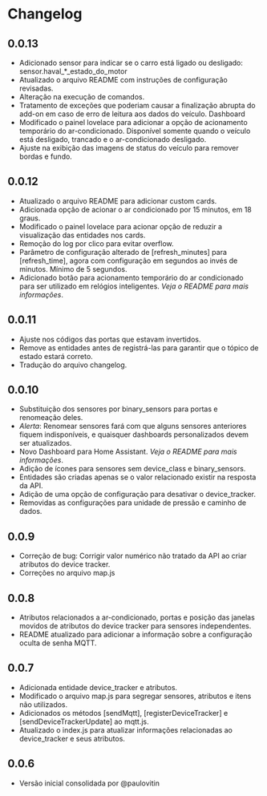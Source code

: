# Changelog

## 0.0.13
- Adicionado sensor para indicar se o carro está ligado ou desligado: sensor.haval_*_estado_do_motor
- Atualizado o arquivo README com instruções de configuração revisadas.
- Alteração na execução de comandos.
- Tratamento de exceções que poderiam causar a finalização abrupta do add-on em caso de erro de leitura aos dados do veículo.
Dashboard
- Modificado o painel lovelace para adicionar a opção de acionamento temporário do ar-condicionado. Disponível somente quando o veículo está desligado, trancado e o ar-condicionado desligado.
- Ajuste na exibição das imagens de status do veículo para remover bordas e fundo.

## 0.0.12
- Atualizado o arquivo README para adicionar custom cards.
- Adicionada opção de acionar o ar condicionado por 15 minutos, em 18 graus.
- Modificado o painel lovelace para acionar opção de reduzir a visualização das entidades nos cards.
- Remoção do log por clico para evitar overflow.
- Parâmetro de configuração alterado de [refresh_minutes] para [refresh_time], agora com configuração em segundos ao invés de minutos. Mínimo de 5 segundos.
- Adicionado botão para acionamento temporário do ar condicionado para ser utilizado em relógios inteligentes. *Veja o README para mais informações*.

## 0.0.11
- Ajuste nos códigos das portas que estavam invertidos.
- Remove as entidades antes de registrá-las para garantir que o tópico de estado estará correto.
- Tradução do arquivo changelog.

## 0.0.10
- Substituição dos sensores por binary_sensors para portas e renomeação deles.
- *Alerta*: Renomear sensores fará com que alguns sensores anteriores fiquem indisponíveis, e quaisquer dashboards personalizados devem ser atualizados.
- Novo Dashboard para Home Assistant. *Veja o README para mais informações*.
- Adição de ícones para sensores sem device_class e binary_sensors.
- Entidades são criadas apenas se o valor relacionado existir na resposta da API.
- Adição de uma opção de configuração para desativar o device_tracker.
- Removidas as configurações para unidade de pressão e caminho de dados.

## 0.0.9
- Correção de bug: Corrigir valor numérico não tratado da API ao criar atributos do device tracker.
- Correções no arquivo map.js

## 0.0.8
- Atributos relacionados a ar-condicionado, portas e posição das janelas movidos de atributos do device tracker para sensores independentes.
- README atualizado para adicionar a informação sobre a configuração oculta de senha MQTT.

## 0.0.7
- Adicionada entidade device_tracker e atributos.
- Modificado o arquivo map.js para segregar sensores, atributos e itens não utilizados.
- Adicionados os métodos [sendMqtt], [registerDeviceTracker] e [sendDeviceTrackerUpdate] ao mqtt.js.
- Atualizado o index.js para atualizar informações relacionadas ao device_tracker e seus atributos.

## 0.0.6
- Versão inicial consolidada por @paulovitin